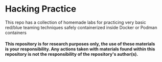 # Hacking Practice

This repo has a collection of homemade labs for practicing very basic red/blue teaming techniques safely containerized inside Docker or Podman containers

#### This repository is for research purposes only, the use of these materials is your responsibility. Any actions taken with materials found within this repository is not the responsibility of the repository's author(s).